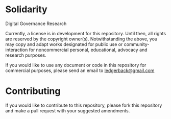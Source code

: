 # Solidarity
Digital Governance Research

Currently, a license is in development for this repository. Until then, all rights are reserved by the copyright owner(s). 
Notwithstanding the above, you may copy and adapt works designated for public use or community-interaction for noncommercial personal, educational, advocacy and research purposes.

If you would like to use any document or code in this repository for commercial purposes, please send an email to ledgerback@gmail.com

# Contributing

If you would like to contribute to this repository, please fork this repository and make a pull request with your suggested amendments.
